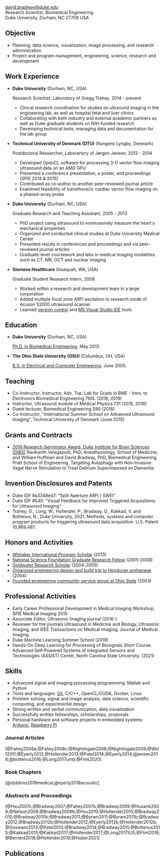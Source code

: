 <david.bradway@duke.edu>  
Research Scientist, Biomedical Engineering  
Duke University, Durham, NC 27708 USA  

## Objective

*   Planning, data science, visualization, image processing, and research administration
*   Project and program management, engineering, science, research and development

## Work Experience

*   **Duke University** (Durham, NC, USA)

    Research Scientist, Laboratory of Gregg Trahey, 2014 - present

    -   Clincal research coordination for studies on ultrsound imaging in the engineering lab, as well as hospital fetal and liver clinics
    -   Collaborating with both industry and external academic partners as well as Duke graduate students on NIH-funded research
    -   Developing technical tools, managing data and documentation for the lab group

*   **Technical University of Denmark (DTU)** (Kongens Lyngby, Denmark)

    Postdoctoral Researcher, Laborartory of Jørgen Jensen, 2013 - 2014

    -   Developed OpenCL software for processing 3-D vector flow imaging ultrasound data on an AMD GPU
    -   Presented a conference presentation, a poster, and proceedings (SPIE 2014 & 2015)
    -   Contributed as co-author to another peer-reviewed journal article
    -   Examined feasibility of transthoracic cardiac vector flow imaging on a phased-array probe

*   **Duke University** (Durham, NC, USA)

    Graduate Research and Teaching Assistant, 2005 - 2013

    -   PhD project using ultrasound to noninvasively measure the heart's mechanical properties
    -   Organized and conducted clinical studies at Duke University Medical Center
    -   Presented results in conferences and proceedings and via peer-reviewed journal articles
    -   Graduate-level coursework and labs in medical imaging modalities such as CT, MR, OCT and nuclear imaging

*   **Siemens Healthcare** (Issaquah, WA, USA)

    Graduate Student Research Intern, 2008

    -   Worked within a research and development team in a large corporation
    -   Added multiple focal zone ARFI excitation to research mode of Acuson S2000 ultrasound scanner
    -   Learned [version control](http://www-03.ibm.com/software/products/en/clearcase) and [MS Visual Studio IDE](http://www.visualstudio.com/) tools

## Education

*   **Duke University** (Durham, NC, USA)

    [Ph.D. in Biomedical Engineering](http://bme.duke.edu/grad), May 2013.

*   **The Ohio State University (OSU)** (Columbus, OH, USA)

    [B.S. in Electrical and Computer Engineering](http://ece.osu.edu/futurestudents/undergrad), June 2005.

## Teaching

*   Co-Instructor, Instructor, Adv. Top. Lab for Grads in BME - Intro. to Electronics Biomedical Engineering 790L (2018, 2019)
*   Instructor, Ultrasound module of Medical Physics 731 (2015, 2016)
*   Guest lecturer, Biomedical Engineering 590 (2016)
*   Co-Instructor, "International Summer School on Advanced Ultrasound Imaging", Technical University of Denmark (June 2015)

## Grants and Contracts

*   [2019 Research Germinator Award, Duke Institute for Brain Sciences (DIBS)](https://dibs.duke.edu/research/awards/schedule-application) Ravikanth Velagapudi, PhD, Anesthesiology, School of Medicine; and William Huffman and David Bradway, PhD, Biomedical Engineering, Pratt School of Engineering. Targeting Autophagy with Non-Invasive Vagal Nerve Stimulation to Treat Delirium Superimposed on Dementia.

## Invention Disclosures and Patents

*   Duke IDF #a3348ed7: "Split Aperture ARFI / SWEI"
*   Duke IDF #540: "Visual Feedback for Improved Triggered Acquisitions for Ultrasound Imaging"
*   Trahey, G., Long, W., Hollender, P., Bradway, D., Kakkad, V. and Bottenus, N., Duke University, 2021. Methods, systems and computer program products for triggering ultrasound data acquisition. U.S. Patent 10,969,487.

## Honors and Activities

*   [Whitaker International Program Scholar](http://www.whitaker.org/grants/fellows-scholars)  (2013)
*   [National Science Foundation Graduate Research Fellow](http://www.nsfgrfp.org/) (2005-2008)
*   [Goldwater Research Scholar](https://goldwater.scholarsapply.org/) (2004-2005)
*   [Organized engineering design and build trip to Honduran orphanage](http://www.montanadeluz.org/) (2004)
*   [Founded engineering community service group at Ohio State](http://ecos.osu.edu/) (2003)

## Professional Activities

*   Early Career Professional Development in Medical Imaging Workshop, SPIE Medical Imaging 2015
*   Associate Editor, Ultrasonic Imaging journal (2016-)
*   Reviewer for the journals Ultrasound in Medicine and Biology, Ultrasonic Imaging, and IEEE Transactions on Medical Imaging, Journal of Medical Imaging
*   Duke Machine Learning Summer School (2019)
*   Hands-On Deep Learning for Processing of Biosignals Short Course. Advanced Self-Powered Systems of Integrated Sensors and Technologies (ASSIST) Center, North Carolina State University. (2021)

## Skills
*   Advanced signal and imaging processing programming: Matlab and Python
*   Tools and languages: [Git](http://git-scm.com/), C/C++, OpenCL/CUDA, Docker, Linux
*   Problem solving, signal and image analysis, data science, scientific computing, and experimental design
*   Strong written and verbal communication, data visualization
*   Successfully written fellowships, scholarships, proposals
*   Personal hardware and software projects in embedded systems: [Arduino](http://www.arduino.cc/), [Raspberry Pi](http://www.raspberrypi.org/)

### Journal Articles
[@Fahey2008a;@Fahey2008c;@Nightingale2008;@Nightingale2009;@Wolf2011;@Eyerly2012;@Hollender2013;@Patel2014;@Eyerly2014;@jensen2016;@bottenus2016;@Long2017umb;@Flint2020]

### Book Chapters
[@dobbins2019medical;@eyerly2018acoustic]

### Abstracts and Proceedings
[@Hsu2007c;@Bradway2007;@Fahey2007b;@Bradway2009;@Husarik2009;@Nelson2009;@Bradway2009b;@Hsu2010;@Hollender2010;@Bradway2010;@Bradway2010b;@Bradway2011;@Byram2011;@Byram2011b;@Bradway2012;@Bradway2012b;@Hollender2012;@Eyerly2012b;@Hollender2012b;@Goswami2013;@Patel2013;@Bradway2014;@Bradway2015;@Bottenus2015;@Kakkad2015;@Kakkad2017;@Hollender2017;@Long2017IUS;@Flint2018;@Bernard2018;@Hollender2019;@Huber2021]

## Publications


